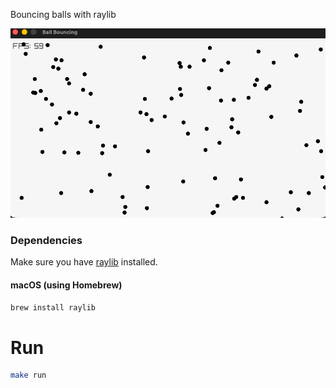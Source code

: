 Bouncing balls with raylib

![Screenshot](balls.png)

### Dependencies

Make sure you have [raylib](https://www.raylib.com/) installed.

#### macOS (using Homebrew)
```sh
brew install raylib
```

# Run
```sh
make run
```

